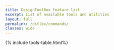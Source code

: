 ```yaml
---
title: DesignToolBox feature list
excerpt: List of available tools and utilities
layout: full
permalink: /dstlbx/commands/
classes: wide
---
```


{% include tools-table.html%}
